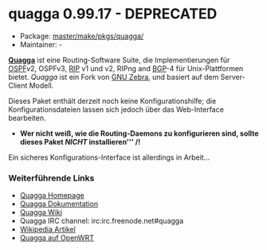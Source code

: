 # quagga 0.99.17 - DEPRECATED
  - Package: [master/make/pkgs/quagga/](https://github.com/Freetz-NG/freetz-ng/tree/master/make/pkgs/quagga/)
  - Maintainer: -

**[Quagga](http://www.quagga.net/)** ist eine
Routing-Software Suite, die Implementierungen für
[OSPF](http://de.wikipedia.org/wiki/OSPF)v2,
OSPFv3,
[RIP](http://de.wikipedia.org/wiki/Routing_Information_Protocol)
v1 und v2, RIPng and
[BGP](http://de.wikipedia.org/wiki/BGP)-4 für
Unix-Plattformen bietet. *Quagga* ist ein Fork von [GNU
Zebra](http://www.zebra.org/), und basiert auf dem
Server-Client Modell.

Dieses Paket enthält derzeit noch keine Konfigurationshilfe; die
Konfigurationsdateien lassen sich jedoch über das Web-Interface
bearbeiten.

 * **Wer nicht
weiß, wie die Routing-Daemons zu konfigurieren sind, sollte dieses Paket
*NICHT* installieren'''
/!**

Ein sicheres Konfigurations-Interface ist allerdings in Arbeit...

### Weiterführende Links

-   [Quagga Homepage](http://www.quagga.net/)
-   [Quagga
    Dokumentation](http://www.quagga.net/docs.php)
-   [Quagga Wiki](http://wiki.quagga.net/)
-   Quagga IRC channel: irc:irc.freenode.net#quagga
-   [Wikipedia
    Artikel](http://de.wikipedia.org/wiki/Quagga_(Software))
-   [Quagga auf
    OpenWRT](http://martybugs.net/wireless/openwrt/quagga.cgi)


